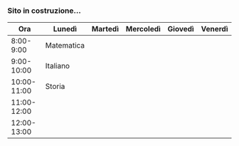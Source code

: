 ### Sito in costruzione...

| **Ora**     | **Lunedì** | **Martedì** | **Mercoledì** | **Giovedì** | **Venerdì** |
|-------------|------------|-------------|---------------|-------------|-------------|
| 8:00-9:00   | Matematica |             |               |             |             |
| 9:00-10:00  | Italiano   |             |               |             |             |
| 10:00-11:00 | Storia     |             |               |             |             |
| 11:00-12:00 |            |             |               |             |             |
| 12:00-13:00 |            |             |               |             |             |
